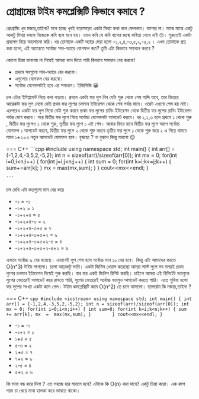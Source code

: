 # প্রোগ্রামের টাইম কমপ্লেক্সিটি কিভাবে কমাবে ?
প্রোগ্রামিং খুব মজার,তাইনা? মনে হচ্ছে খুবই বড়োসড়ো একটা মিথ্যা কথা বলে ফেললাম। ব্যাপার না। মাঝে মাঝে একটু আকটু মিথ্যা বললে নিজেকে কবি বলে মনে হয়। এমন কবি যে কবি বাপের জন্মে কবিতা লেখে নাই 🙄। শুরুতেই একটা প্রবলেম নিয়ে আলোচনা করি। 
ধর তোমাকে একটি
অ্যারে দেয়া হলো -১,২,৪,-৩,৫,২,-৫,২
। এখন তোমাকে প্রশ্ন করা হলো, 
এই অ্যারেতে সর্বোচ্চ সাব-অ্যারে যোগফল কত?
তুমি এটা কিভাবে সমাধান করবে ?

কোনো চিন্তা ভাবনায় না গিয়েই আমরা বলে দিতে পারি কিভাবে সমাধান বের করবো!

- প্রথমে সবগুলো সাব-অ্যারে বের করবো।
- এগুলোর যোগফল বের করবো।
- সর্বোচ্চ যোগফলটাই হবে এর সমাধান। ইজিপিজি 😀

চল এটার ইম্প্লিমেন্ট নিয়ে কথা বাড়ায়। প্রথমে একটা ফর লুপ নিব যেটা শুরু থেকে শেষ অব্দি যাবে, তার ভিতরে আরেকটা ফর লুপ নেবো যেটা প্রথম ফর লুপের চলমান ইটারেশন থেকে শেষ পর্যন্ত যাবে। ওয়েট এখনো শেষ হয় নাই। এরপরেও একটা ফর লুপ নিবো যেটা শুরু করবে প্রথম ফর লুপের রানিং ইটারেশন থেকে দ্বিতীয় ফর লুপের রানিং ইটারেশন পর্যন্ত যোগ করবে। পরে দ্বিতীয় ফর লুপে গিয়ে সর্বোচ্চ যোগফলটা আপডেট করবে।
ধর ১,২,৩ হলে প্রথমে ১ থেকে শুরু , দ্বিতীয় ফর লুপেও ১ থেকে শুরু, তৃতীয় ফর লুপে ১ এই শেষ। আবার ফিরে যাবে দ্বিতীয় ফর লুপে আগে সর্বোচ্চ যোগফল ১ আপডেট করবে, দ্বিতীয় ফর লুপে ২ থেকে শুরু করবে তৃতীয় ফর লুপে ১ থেকে শুরু করে ২ এ গিয়ে থামবে মানে ১+২=৩ নতুন আপডেট যোগফল হবে।
বুঝছো ? না বুঝলে কিন্তু মারবো 😐

=== C++
    ```cpp
    #include <iostream>
    using namespace std;
    int main()
    {
	        int arr[] ={-1,2,4,-3,5,2,-5,2};
	        int n = sizeof(arr)/sizeof(arr[0]);
	        int mx = 0;
	        for(int i=0;i<n;i++)
	        {
		           for(int j=i;j<n;j++)
		           {
			              int sum = 0;
			              for(int k=i;k<=j;k++)
			                  {
				                    sum+=arr[k];
			                  }
			              mx = max(mx,sum);
		           }
        	}
	        cout<<mx<<endl;
      }

    
    ```
    
চল দেখি এটা কতগুলো মান বের করে

- -১ = -১
- -১+২ = ১
- -১+২+৪ = ৫
- -১+২+৪-৩ = ২
- -১+২+৪-৩+৫ = ৭
- -১+২+৪-৩+৫+২ = ৯
- -১+২+৪-৩+৫+২-৫ = ৪
- -১+২+৪-৩+৫+২-৫+২ = ৬

এখানে সর্বোচ্চ ৯ বের হয়েছে। এভাবেই লুপ শেষ হলে সর্বোচ্চ মান ১০ বের হবে। কিন্তু এটা আমাদের করতে O(n^3) টাইম লাগলো। চলো আরেকটু ভাবি।
একটা জিনিস খেয়াল করেছো আমরা লাস্ট লুপে সব সময়ই প্রথম লুপের চলমান ইটারেশন দিয়েই শুরু করছি। বার বার একই জিনিস রিপিট করছি। চাইলে আমরা এই রিপিটেট ভ্যালুকে লুপের ভেতরেই আপডেট করে রাখতে পারি, লুপের ভেতরেই সর্বোচ্চ ভ্যালুও আপডেট করতে পারি। এতে সুবিধা হলো ফর লুপের সংখ্যা একটা কমে গেল। টাইম কমপ্লেক্সিটি কমে O(n^2) তে চলে আসলো। ব্যাপারটা কি মজার,তাইনা ?

=== C++
    ```cpp
    #include <iostream>
using namespace std;
int main()
{
	int arr[] = {-1,2,4,-3,5,2,-5,2};
	int n = sizeof(arr)/sizeof(arr[0]);
	int mx = 0;
	for(int i=0;i<n;i++)
	{
		int sum=0;
			for(int k=i;k<n;k++)
			{
				sum += arr[k];
				mx  =  max(mx,sum);
			}		
	}
	cout<<mx<<endl;
}
    ```

- -১ = -১
- -১+২ = ১
- ১+৪ = ৫
- ৫-৩ = ২
- ২+৫ = ৭
- ৭+২ = ৯
- ২-৫ = ৪
- ৫+২ = ৬

কি ভাবা বন্ধ করে দিলা ? এত সহজে হার মানলে হবে? এটাকে কি O(n) করা যাবে? একটু চিন্তা করো।
এক কাপ গরম চা খেয়ে মাথা হালকা করে ভাবতে থাকো।
